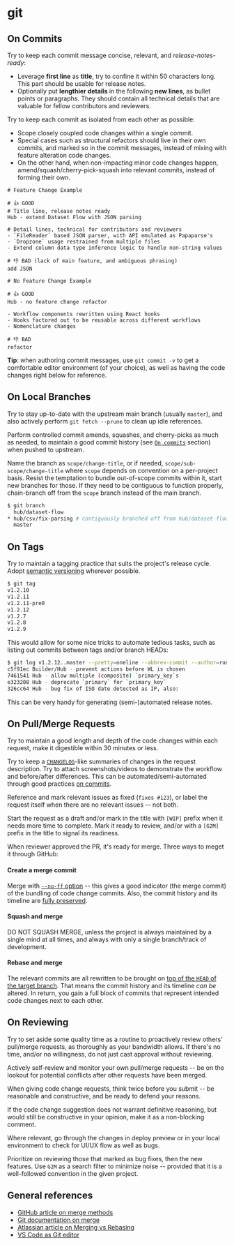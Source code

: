 # git

## On Commits

Try to keep each commit message concise, relevant, and _release-notes-ready_:
- Leverage **first line** as **title**, try to confine it within 50 characters long. This part should be usable for release notes.
-  Optionally put **lengthier details** in the following **new lines**, as bullet points or paragraphs. They should contain all technical details that are valuable for fellow contributors and reviewers.

Try to keep each commit as isolated from each other as possible:
- Scope closely coupled code changes within a single commit.
- Special cases such as structural refactors should live in their own commits, and marked so in the commit messages, instead of mixing with feature alteration code changes.
- On the other hand, when non-impacting minor code changes happen, amend/squash/cherry-pick-squash into relevant commits, instead of forming their own.

```COMMIT_EDITMSG
# Feature Change Example

# 👍 GOOD
# Title line, release notes ready
Hub - extend Dataset Flow with JSON parsing

# Detail lines, technical for contributors and reviewers
- `FileReader` based JSON parser, with API emulated as Papaparse's
- `Dropzone` usage restrained from multiple files
- Extend column data type inference logic to handle non-string values

# 👎 BAD (lack of main feature, and ambiguous phrasing)
add JSON
```

```COMMIT_EDITMSG
# No Feature Change Example

# 👍 GOOD
Hub - no feature change refactor

- Workflow components rewritten using React hooks
- Hooks factored out to be reusable across different workflows
- Nomenclature changes

# 👎 BAD
refactor
```

**Tip**: when authoring commit messages, use `git commit -v` to get a comfortable editor environment (of your choice), as well as having the code changes right below for reference.

## On Local Branches

Try to stay up-to-date with the upstream main branch (usually `master`), and also actively perform `git fetch --prune` to clean up idle references.

Perform controlled commit amends, squashes, and cherry-picks as much as needed, to maintain a good commit history (see [`On commits`](#on-commits) section) when pushed to upstream.

Name the branch as `scope/change-title`, or if needed, `scope/sub-scope/change-title` where `scope` depends on convention on a per-project basis. Resist the temptation to bundle out-of-scope commits within it, start new branches for those. If they need to be contiguous to function properly, chain-branch off from the `scope` branch instead of the main branch.

```bash
$ git branch
  hub/dataset-flow
* hub/csv/fix-parsing # contiguously branched off from hub/dataset-flow
  master
```

## On Tags

Try to maintain a tagging practice that suits the project's release cycle. Adopt [semantic versioning](https://semver.org/) wherever possible.

```bash
$ git tag
v1.2.10
v1.2.11
v1.2.11-pre0
v1.2.12
v1.2.7
v1.2.8
v1.2.9
```

This would allow for some nice tricks to automate tedious tasks, such as listing out commits between tags and/or branch HEADs:

```bash
$ git log v1.2.12..master --pretty=oneline --abbrev-commit --author=runzhou.li
c5f91ec Builder/Hub - prevent actions before WL is chosen
7461541 Hub - allow multiple (composite) `primary_key`s
e323208 Hub - deprecate `primary` for `primary_key`
326cc64 Hub - bug fix of ISO date detected as IP, also:
```

This can be very handy for generating (semi-)automated release notes.

## On Pull/Merge Requests

Try to maintain a good length and depth of the code changes within each request, make it digestible within 30 minutes or less.

Try to keep a [`CHANGELOG`](https://keepachangelog.com)-like summaries of changes in the request description. Try to attach screenshots/videos to demonstrate the workflow and before/after differences. This can be automated/semi-automated through good practices [on commits](#on-commits).

Reference and mark relevant issues as fixed (`fixes #123`), or label the request itself when there are no relevant issues -- not both.

Start the request as a draft and/or mark in the title with `[WIP]` prefix when it needs more time to complete. Mark it ready to review, and/or with a `[G2M]` prefix in the title to signal its readiness.

When reviewer approved the PR, it's ready for merge. Three ways to meget it through GitHub:

#### Create a merge commit
Merge with [`--no-ff` option](https://git-scm.com/docs/git-merge#_fast_forward_merge) -- this gives a good indicator (the merge commit) of the bundling of code change commits. Also, the commit history and its timeline are [fully preserved](https://wac-cdn.atlassian.com/dam/jcr:e229fef6-2c2f-4a4f-b270-e1e1baa94055/02.svg?cdnVersion=le).
  
#### Squash and merge
DO NOT SQUASH MERGE, unless the project is always maintained by a single mind at all times, and always with only a single branch/track of development.

#### Rebase and merge
The relevant commits are all rewritten to be brought on [top of the `HEAD` of the target branch](https://wac-cdn.atlassian.com/dam/jcr:5b153a22-38be-40d0-aec8-5f2fffc771e5/03.svg?cdnVersion=le). That means the commit history and its timeline _can be_ altered. In return, you gain a full block of commits that represent intended code changes next to each other.

## On Reviewing

Try to set aside some quality time as a routine to proactively review others' pull/merge requests, as thoroughly as your bandwidth allows. If there's no time, and/or no willingness, do not just cast approval without reviewing.

Actively self-review and monitor your own pull/merge requests -- be on the lookout for potential conflicts after other requests have been merged.

When giving code change requests, think twice before you submit -- be reasonable and constructive, and be ready to defend your reasons.

If the code change suggestion does not warrant definitive reasoning, but would still be constructive in your opinion, make it as a non-blocking comment.

Where relevant, go through the changes in deploy preview or in your local environment to check for UI/UX flow as well as bugs.

Prioritize on reviewing those that marked as bug fixes, then the new features. Use `G2M` as a search filter to minimize noise -- provided that it is a well-followed convention in the given project.

## General references

- [GitHub article on merge methods](https://help.github.com/en/articles/about-merge-methods-on-github)
- [Git documentation on merge](https://git-scm.com/docs/git-merge)
- [Atlassian article on Merging vs Rebasing](https://www.atlassian.com/git/tutorials/merging-vs-rebasing)
- [VS Code as Git editor](https://code.visualstudio.com/docs/editor/versioncontrol#_vs-code-as-git-editor)
